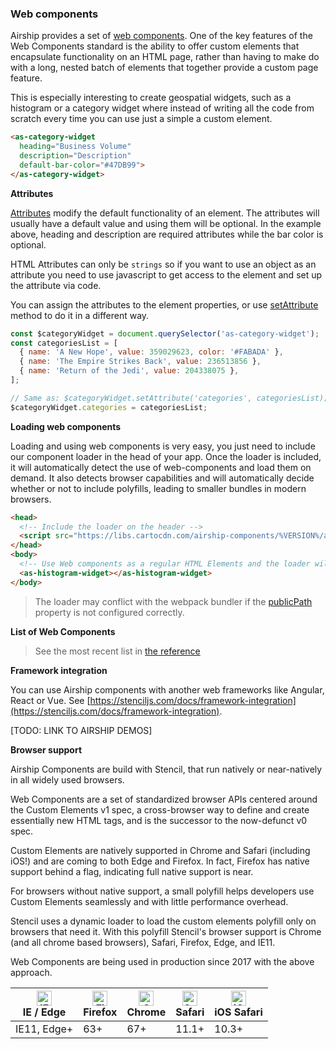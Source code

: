 ### Web components

Airship provides a set of [web components](https://www.webcomponents.org/introduction). One of the key features of the Web Components standard is the ability to offer custom elements that encapsulate functionality on an HTML page, rather than having to make do with a long, nested batch of elements that together provide a custom page feature.

This is especially interesting to create geospatial widgets, such as a histogram or a category widget where instead of writing all the code from scratch every time you can use just a simple a custom element.


```html
<as-category-widget
  heading="Business Volume"
  description="Description"
  default-bar-color="#47DB99">
</as-category-widget>
```

**Attributes**

[Attributes](https://en.wikipedia.org/wiki/HTML_attribute) modify the default functionality of an element. The attributes will usually have a default value and using them will be optional. In the example above, heading and description are required attributes while the bar color is optional. 

HTML Attributes can only be `strings` so if you want to use an object as an attribute you need to use javascript to get access to the element and set up the attribute via code.

You can assign the attributes to the element properties, or use [setAttribute](https://developer.mozilla.org/en-US/docs/Web/API/Element/setAttribute) method to do it in a different way.

```js
const $categoryWidget = document.querySelector('as-category-widget');
const categoriesList = [
  { name: 'A New Hope', value: 359029623, color: '#FABADA' },
  { name: 'The Empire Strikes Back', value: 236513856 },
  { name: 'Return of the Jedi', value: 204338075 },
];

// Same as: $categoryWidget.setAttribute('categories', categoriesList);
$categoryWidget.categories = categoriesList;
```

**Loading web components**

Loading and using web components is very easy, you just need to include our component loader in the head of your app. Once the loader is included, it will automatically detect the use of web-components and load them on demand. It also detects browser capabilities and will automatically decide whether or not to include polyfills, leading to smaller bundles in modern browsers.

```html
<head>
  <!-- Include the loader on the header -->
  <script src="https://libs.cartocdn.com/airship-components/%VERSION%/airship.js"></script>
</head>
<body>
  <!-- Use Web components as a regular HTML Elements and the loader will take care of the rest -->
  <as-histogram-widget></as-histogram-widget>
</body>
```

> The loader may conflict with the webpack bundler if the [publicPath](https://webpack.js.org/guides/public-path/) property is not configured correctly.

**List of Web Components**

> See the most recent list in [the reference](../reference)

**Framework integration**

You can use Airship components with another web frameworks like Angular, React or Vue. See [https://stenciljs.com/docs/framework-integration](https://stenciljs.com/docs/framework-integration).

[TODO: LINK TO AIRSHIP DEMOS]

**Browser support**

Airship Components are build with Stencil, that run natively or near-natively in all widely used browsers.

Web Components are a set of standardized browser APIs centered around the Custom Elements v1 spec, a cross-browser way to define and create essentially new HTML tags, and is the successor to the now-defunct v0 spec.

Custom Elements are natively supported in Chrome and Safari (including iOS!) and are coming to both Edge and Firefox. In fact, Firefox has native support behind a flag, indicating full native support is near.

For browsers without native support, a small polyfill helps developers use Custom Elements seamlessly and with little performance overhead.

Stencil uses a dynamic loader to load the custom elements polyfill only on browsers that need it. With this polyfill Stencil's browser support is Chrome (and all chrome based browsers), Safari, Firefox, Edge, and IE11.

Web Components are being used in production since 2017 with the above approach.


| [<img src="https://raw.githubusercontent.com/alrra/browser-logos/master/src/edge/edge_48x48.png" alt="IE / Edge" width="24px" height="24px" />](http://godban.github.io/browsers-support-badges/)</br>IE / Edge | [<img src="https://raw.githubusercontent.com/alrra/browser-logos/master/src/firefox/firefox_48x48.png" alt="Firefox" width="24px" height="24px" />](http://godban.github.io/browsers-support-badges/)</br>Firefox | [<img src="https://raw.githubusercontent.com/alrra/browser-logos/master/src/chrome/chrome_48x48.png" alt="Chrome" width="24px" height="24px" />](http://godban.github.io/browsers-support-badges/)</br>Chrome | [<img src="https://raw.githubusercontent.com/alrra/browser-logos/master/src/safari/safari_48x48.png" alt="Safari" width="24px" height="24px" />](http://godban.github.io/browsers-support-badges/)</br>Safari | [<img src="https://raw.githubusercontent.com/alrra/browser-logos/master/src/safari-ios/safari-ios_48x48.png" alt="iOS Safari" width="24px" height="24px" />](http://godban.github.io/browsers-support-badges/)</br>iOS Safari |
| --------- | --------- | --------- | --------- | --------- |
| IE11, Edge+| 63+ | 67+ | 11.1+ | 10.3+